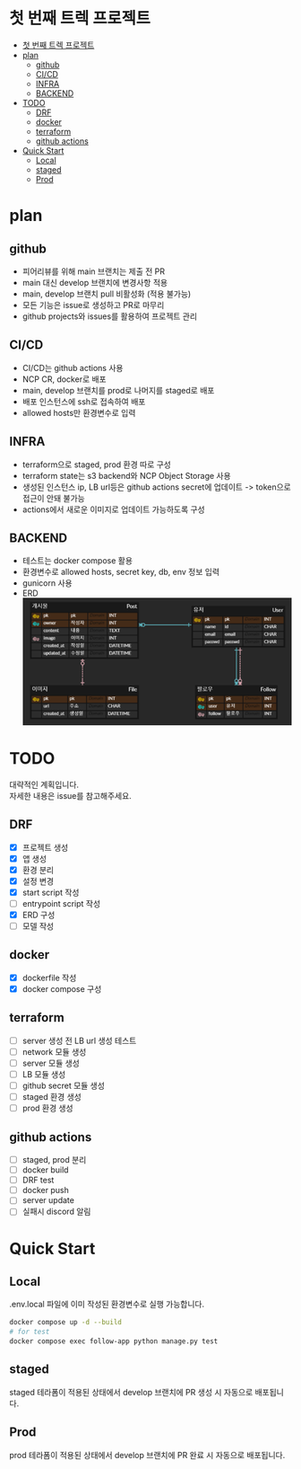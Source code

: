 # 첫 번째 트렉 프로젝트

- [첫 번째 트렉 프로젝트](#첫-번째-트렉-프로젝트)
- [plan](#plan)
  - [github](#github)
  - [CI/CD](#cicd)
  - [INFRA](#infra)
  - [BACKEND](#backend)
- [TODO](#todo)
  - [DRF](#drf)
  - [docker](#docker)
  - [terraform](#terraform)
  - [github actions](#github-actions)
- [Quick Start](#quick-start)
  - [Local](#local)
  - [staged](#staged)
  - [Prod](#prod)

# plan

## github

- 피어리뷰를 위해 main 브랜치는 제출 전 PR
- main 대신 develop 브랜치에 변경사항 적용
- main, develop 브랜치 pull 비활성화 (적용 불가능)
- 모든 기능은 issue로 생성하고 PR로 마무리
- github projects와 issues를 활용하여 프로젝트 관리

## CI/CD

- CI/CD는 github actions 사용
- NCP CR, docker로 배포
- main, develop 브랜치를 prod로 나머지를 staged로 배포
- 배포 인스턴스에 ssh로 접속하여 배포
- allowed hosts만 환경변수로 입력

## INFRA

- terraform으로 staged, prod 환경 따로 구성
- terraform state는 s3 backend와 NCP Object Storage 사용
- 생성된 인스턴스 ip, LB url등은 github actions secret에 업데이트 -> token으로 접근이 안돼 불가능
- actions에서 새로운 이미지로 업데이트 가능하도록 구성

## BACKEND

- 테스트는 docker compose 활용
- 환경변수로 allowed hosts, secret key, db, env 정보 입력
- gunicorn 사용
- ERD
  ![ERD image](images/erd.png)

# TODO

대략적인 계획입니다.  
자세한 내용은 issue를 참고해주세요.

## DRF

- [x] 프로젝트 생성
- [x] 앱 생성
- [x] 환경 분리
- [x] 설정 변경
- [x] start script 작성
- [ ] entrypoint script 작성
- [x] ERD 구성
- [ ] 모델 작성

## docker

- [x] dockerfile 작성
- [x] docker compose 구성

## terraform

- [ ] server 생성 전 LB url 생성 테스트
- [ ] network 모듈 생성
- [ ] server 모듈 생성
- [ ] LB 모듈 생성
- [ ] github secret 모듈 생성
- [ ] staged 환경 생성
- [ ] prod 환경 생성

## github actions

- [ ] staged, prod 분리
- [ ] docker build
- [ ] DRF test
- [ ] docker push
- [ ] server update
- [ ] 실패시 discord 알림

# Quick Start

## Local

.env.local 파일에 이미 작성된 환경변수로 실행 가능합니다.

```bash
docker compose up -d --build
# for test
docker compose exec follow-app python manage.py test
```

## staged

staged 테라폼이 적용된 상태에서 develop 브랜치에 PR 생성 시 자동으로 배포됩니다.

## Prod

prod 테라폼이 적용된 상태에서 develop 브랜치에 PR 완료 시 자동으로 배포됩니다.